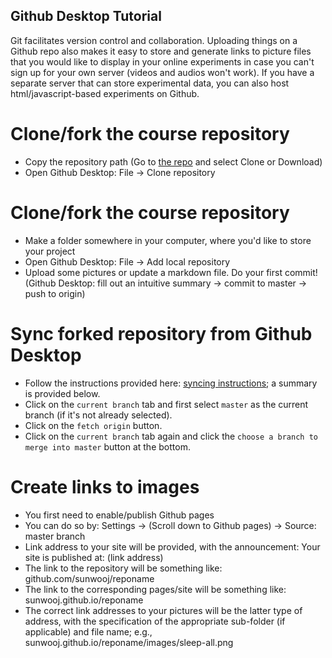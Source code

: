 ## Github Desktop Tutorial

Git facilitates version control and collaboration. Uploading things on a Github repo also makes it easy to store and generate links to picture files that you would like to display in your online experiments in case you can't sign up for your own server (videos and audios won't work). If you have a separate server that can store experimental data, you can also host html/javascript-based experiments on Github.


# Clone/fork the course repository

* Copy the repository path (Go to [the repo](https://github.com/sunwooj/course-expsemprag) and select Clone or Download)
* Open Github Desktop: File &rarr; Clone repository


# Clone/fork the course repository

* Make a folder somewhere in your computer, where you'd like to store your project
* Open Github Desktop: File &rarr; Add local repository
* Upload some pictures or update a markdown file. Do your first commit! (Github Desktop: fill out an intuitive summary &rarr; commit to master &rarr; push to origin)


# Sync forked repository from Github Desktop

* Follow the instructions provided here: [syncing instructions](https://stackoverflow.com/questions/46110615/how-to-sync-your-forked-repo-with-original-repo-in-github-desktop); a summary is provided below.
* Click on the `current branch` tab and first select `master` as the current branch (if it's not already selected).
* Click on the `fetch origin` button.
* Click on the `current branch` tab again and click the `choose a branch to merge into master` button at the bottom.


# Create links to images

* You first need to enable/publish Github pages 
* You can do so by: Settings &rarr; (Scroll down to Github pages) &rarr; Source: master branch
* Link address to your site will be provided, with the announcement: Your site is published at: (link address)
* The link to the repository will be something like: github.com/sunwooj/reponame
* The link to the corresponding pages/site will be something like: sunwooj.github.io/reponame
* The correct link addresses to your pictures will be the latter type of address, with the specification of the appropriate sub-folder (if applicable) and file name; e.g., sunwooj.github.io/reponame/images/sleep-all.png